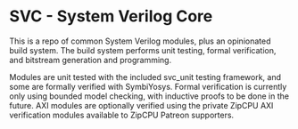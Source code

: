 # SVC - System Verilog Core

This is a repo of common System Verilog modules, plus an opinionated
build system. The build system performs unit testing, formal verification,
and bitstream generation and programming.

Modules are unit tested with the included svc_unit testing framework,
and some are formally verified with SymbiYosys. Formal verification is
currently only using bounded model checking, with inductive proofs to be
done in the future. AXI modules are optionally verified using the private
ZipCPU AXI verification modules available to ZipCPU Patreon supporters.

